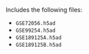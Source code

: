 Includes the following files:
- `GSE72056.h5ad`
- `GSE99254.h5ad`
- `GSE189125A.h5ad`
- `GSE189125B.h5ad`
